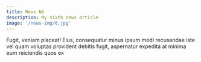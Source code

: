 ```yaml
---
title: News №6
description: My sixth news article
image: '/news-img/6.jpg'
---
```


Fugit, veniam placeat! Eius, consequatur minus ipsum modi recusandae iste
vel quam voluptas provident debitis fugit, aspernatur expedita at minima eum
reiciendis quos ex

